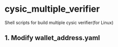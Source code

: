 # cysic_multiple_verifier
Shell scripts for build multiple cysic verifier(for Linux)

## 1. Modify wallet_address.yaml
